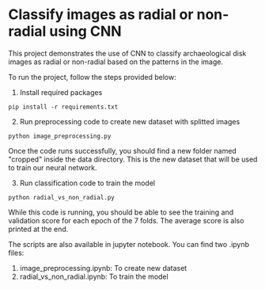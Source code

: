 # Classify images as radial or non-radial using CNN

This project demonstrates the use of CNN to classify archaeological disk images as radial or non-radial based on the patterns in the image.

To run the project, follow the steps provided below:

1. Install required packages
```
pip install -r requirements.txt
```

2. Run preprocessing code to create new dataset with splitted images
```
python image_preprocessing.py
```
Once the code runs successfully, you should find a new folder named "cropped" inside the data directory. This is the new dataset that will be used to train our neural network.

3. Run classification code to train the model
```
python radial_vs_non_radial.py
```
While this code is running, you should be able to see the training and validation score for each epoch of the 7 folds. The average score is also printed at the end.

The scripts are also available in jupyter notebook. You can find two .ipynb files:
1. image_preprocessing.ipynb: To create new dataset
2. radial_vs_non_radial.ipynb: To train the model
